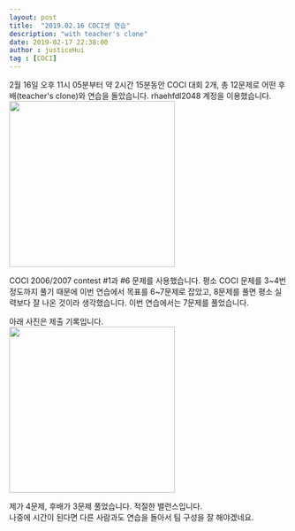 ```yaml
---
layout: post
title:  "2019.02.16 COCI셋 연습"
description: "with teacher's clone"
date: 2019-02-17 22:38:00
author : justiceHui
tag : [COCI]
---
```


2월 16일 오후 11시 05분부터 약 2시간 15분동안 COCI 대회 2개, 총 12문제로 어떤 후배(teacher's clone)와 연습을 돌았습니다. rhaehfdl2048 계정을 이용했습니다.<br>
<img src = "https://i.imgur.com/ZBjk6TL.png" width = "300px">

COCI 2006/2007 contest #1과 #6 문제를 사용했습니다. 평소 COCI 문제를 3~4번 정도까지 풀기 때문에 이번 연습에서 목표를 6~7문제로 잡았고, 8문제를 풀면 평소 실력보다 잘 나온 것이라 생각했습니다. 이번 연습에서는 7문제를 풀었습니다.

아래 사진은 제출 기록입니다.<br>
<img src = "https://i.imgur.com/C4Appcb.png" width = "300px">

제가 4문제, 후배가 3문제 풀었습니다. 적절한 밸런스입니다.<br>
나중에 시간이 된다면 다른 사람과도 연습을 돌아서 팀 구성을 잘 해야겠네요.
 
